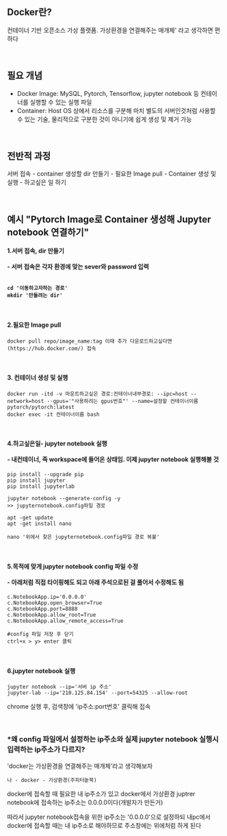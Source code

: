 ## Docker란?

컨테이너 기반 오픈소스 가상 플랫폼. 가상환경을 연결해주는 매개체' 라고 생각하면 편하다


</br>

## 필요 개념
- Docker Image: MySQL, Pytorch, Tensorflow, jupyter notebook 등 컨테이너를 실행할 수 있는 실행 파일
- Container: Host OS 상에서 리소스를 구분해 마치 별도의 서버인것처럼 사용할 수 있는 기술, 물리적으로 구분한 것이 아니기에 쉽게 생성 및 제거 가능

</br>

## 전반적 과정 
서버 접속 - container 생성할 dir 만들기 - 필요한 Image pull - Container 생성 및 실행 - 하고싶은 일 하기

</br>

## 예시  "Pytorch Image로 Container 생성해 Jupyter notebook 연결하기"

<h4> 1.서버 접속, dir 만들기</br> </br> 
- 서버 접속은 각자 환경에 맞는 sever와 password 입력</br></br>


    cd '이동하고자하는 경로'
    mkdir '만들려는 dir'
    
    
</br>

<h4>2.필요한 Image pull</h4>
    
    
    docker pull repo/image_name:tag 이때 추가 다운로드하고싶다면 (https://hub.docker.com/) 접속
    
    
</br>
    
<h4>3. 컨테이너 생성 및 실행</h4>


    docker run -itd -v 마운트하고싶은 경로:컨테이너내부경로: --ipc=host --network=host --gpus='"사용하려는 gpus번호"' --name=설정할 컨테이너이름 pytorch/pytorch:latest 
    docker exec -it 컨테이너이름 bash 
  
  
  
</br>
  
<h4>4.하고싶은일- jupyter notebook 실행</br></br>
- 내컨테이너, 즉 workspace에 들어온 상태임. 이제 jupyter notebook 실행해볼 것</h4>


    pip install --upgrade pip
    pip install jupyter
    pip install jupyterlab
    
    jupyter notebook --generate-config -y
    >> jupyternotebook.config파일 경로
    
    apt -get update
    apt -get install nano
    
    nano '위에서 찾은 jupyternotebook.config파일 경로 복붙'



</br>

<h4>5.목적에 맞게 jupyter notebook config 파일 수정</br> </br> 
- 아래처럼 직접 타이핑해도 되고 아래 주석으로된 걸 풀어서 수정해도 됨</h4>

    
    c.NotebookApp.ip='0.0.0.0'
    c.NotebookApp.open_browser=True
    c.NotebookApp.port=8888
    c.NotebookApp.allow_root=True
    c.NotebookApp.allow_remote_access=True
    
    #config 파일 저장 후 닫기
    ctrl+x > y> enter 클릭
    
    
</br>
   
<h4>6.jupyter notebook 실행</h4>


    jupyter notebook --ip='서버 ip 주소'
    jupyter-lab --ip='210.125.84.154' --port=54325 --allow-root

    
chrome 실행 후, 검색창에 'ip주소:port번호' 클릭해 접속
    


</br>


### *왜 config 파일에서 설정하는 ip주소와 실제 jupyter notebook 실행시 입력하는 ip주소가 다르지?
'docker는 가상환경을 연결해주는 매개체'라고 생각해보자


    나 - docker - 가상환경(주피터놑북) 


docker에 접속할 때 필요한 내 ip주소가 있고 docker에서 가상환경 juptrer notebook에 접속하는 ip주소는 0.0.0.0이다(개발자가 만든거)


따라서 jupyter notebook접속을 위한 ip주소는 '0.0.0.0'으로 설정하되 내pc에서 docker에 접속할 때는 내 ip주소로 해야하므로 주소창에는 위에처럼 하게 된다







